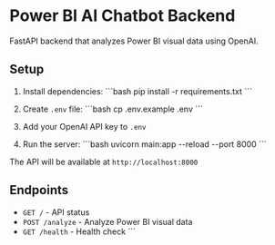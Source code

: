 # Power BI AI Chatbot Backend

FastAPI backend that analyzes Power BI visual data using OpenAI.

## Setup

1. Install dependencies:
\`\`\`bash
pip install -r requirements.txt
\`\`\`

2. Create `.env` file:
\`\`\`bash
cp .env.example .env
\`\`\`

3. Add your OpenAI API key to `.env`

4. Run the server:
\`\`\`bash
uvicorn main:app --reload --port 8000
\`\`\`

The API will be available at `http://localhost:8000`

## Endpoints

- `GET /` - API status
- `POST /analyze` - Analyze Power BI visual data
- `GET /health` - Health check
\`\`\`



<AssistantMessageContentPart partEncoded="eyJ0eXBlIjoidGFzay13YWl0aW5nLXYxIiwiY3JlYXRlZEF0IjoxNzYwOTE5MTU0NTcwLCJmaW5pc2hlZEF0IjoxNzYwOTE5MTU0NTcwLCJpZCI6Ikttc2NzUkdSbmthQnNiWFgiLCJsYXN0UGFydFNlbnRBdCI6MTc2MDkxOTE1NDU3MCwicGFydHMiOlt7InR5cGUiOiJ0b29sLWNhbGxzIn1dfQ==" />



<AssistantMessageContentPart partEncoded="eyJ0eXBlIjoidGFzay1tYW5hZ2UtdG9kb3MtdjEiLCJpZCI6IkNtY2xkTkRabDNtZTZmSkkiLCJ0YXNrTmFtZUFjdGl2ZSI6Ik1vdmluZyB0byBuZXh0IHRhc2siLCJ0b29sQ2FsbElkIjoidG9vbHVfMDFTR1gyUERMVVZweExjZ2hrZ01nRHcxIiwidGFza05hbWVDb21wbGV0ZSI6Ik1vdmVkIHRvIG5leHQgdGFzayIsImNyZWF0ZWRBdCI6MTc2MDkxOTE1NTY5NiwiZmluaXNoZWRBdCI6bnVsbCwicGFydHMiOltdLCJsYXN0UGFydFNlbnRBdCI6bnVsbH0=" />
